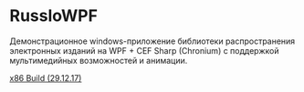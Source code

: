 # RussloWPF

Демонстрационное windows-приложение библиотеки распространения электронных изданий на WPF + CEF Sharp (Chronium) с поддержкой мультимедийных возможностей и анимации.

[x86 Build (29.12.17)](https://yadi.sk/d/oAl2rcQT3R4Rcx)
